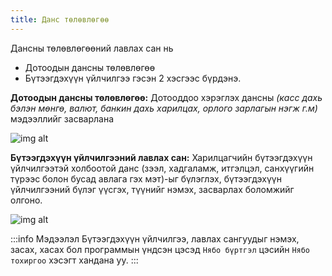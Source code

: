 ```yaml
---
title: Данс төлөвлөгөө
---
```

>
Дансны төлөвлөгөөний лавлах сан нь 
- Дотоодын дансны төлөвлөгөө 
- Бүтээгдэхүүн үйлчилгээ гэсэн 2 хэсгээс бүрдэнэ.

**Дотоодын дансны төлөвлөгөө:**  Дотооддоо хэрэглэх дансны _(касс дахь бэлэн мөнгө, валют, банкин дахь харилцах, орлого зарлагын нэгж г.м)_ мэдээллийг засварлана
>
![img alt](/img/image59.png)

**Бүтээгдэхүүн үйлчилгээний лавлах сан:** Харилцагчийн бүтээгдэхүүн үйлчилгээтэй холбоотой данс (зээл, хадгаламж, итгэлцэл, санхүүгийн түрээс болон бусад авлага гэх мэт)-ыг бүлэглэх, бүтээгдэхүүн үйлчилгээний бүлэг үүсгэх, түүнийг нэмэх, засварлах боломжийг олгоно.
>
 ![img alt](/img/image60.png)
 

:::info Мэдээлэл
Бүтээгдэхүүн үйлчилгээ, лавлах сангуудыг нэмэх, засах, хасах бол программын үндсэн цэсэд `Нябо бүртгэл` цэсийн `Нябо тохиргоо` хэсэгт хандана уу.
:::